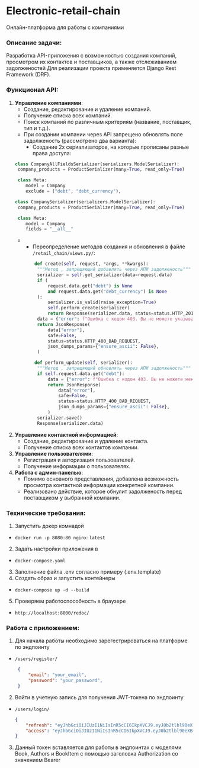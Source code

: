 # Electronic-retail-chain

Онлайн-платформа для работы с компаниями

### Описание задачи:

Разработка API-приложения с возможностью создания компаний,
просмотром их контактов и поставщиков, а также отслеживанием задолженостей
Для реализации проекта применяется Django Rest Framework (DRF).

### Функционал API:

1. **Управление компаниями**:
    - Создание, редактирование и удаление компаний.
    - Получение списка всех компаний.
    - Поиск компаний по различным критериям (название, поставщик, тип и т.д.).
    - При создании компании через API запрещено обновлять поле задолженость
      (рассмотрено два варианта):
      * Создание 2х сериализаторов, на которые прописаны разные права доступа:
   ```python
   class CompanyAllFieldsSerializer(serializers.ModelSerializer):
    company_products = ProductSerializer(many=True, read_only=True)

    class Meta:
       model = Company
       exclude = ("debt", "debt_currency"),
   ```
   ```python
   class CompanySerializer(serializers.ModelSerializer):
    company_products = ProductSerializer(many=True, read_only=True)

    class Meta:
       model = Company
       fields = "__all__"
   ```
   * * Переопределение методов создания и обновления в файле `/retail_chain/views.py/`:

      ```python
          def create(self, request, *args, **kwargs):
           """Метод , запрещяющий добавлять через АПИ задолженость"""
           serializer = self.get_serializer(data=request.data)
           if (
               request.data.get("debt") is None
               and request.data.get("debt_currency") is None
           ):
               serializer.is_valid(raise_exception=True)
               self.perform_create(serializer)
               return Response(serializer.data, status=status.HTTP_201_CREATED)
           data = {"error": f"Ошибка с кодом 403. Вы не можете указывать задолженность"}
           return JsonResponse(
               data["error"],
               safe=False,
               status=status.HTTP_400_BAD_REQUEST,
               json_dumps_params={"ensure_ascii": False},
           )
      ```
      ```python
          def perform_update(self, serializer):
           """Метод , запрещяющий обновлять через АПИ задолженость"""
           if self.request.data.get("debt"):
               data = {"error": f"Ошибка с кодом 403. Вы не можете менять задолженность"}
               return JsonResponse(
                   data["error"],
                   safe=False,
                   status=status.HTTP_400_BAD_REQUEST,
                   json_dumps_params={"ensure_ascii": False},
               )
           serializer.save()
           Response(serializer.data)
      ```
2. **Управление контактной информацией**:
    - Создание, редактирование и удаление контакта.
    - Получение списка всех контактов компании.
3. **Управление пользователями**:
    - Регистрация и авторизация пользователей.
    - Получение информации о пользователях.
4. **Работа с админ-панелью**:
    - Помимо основного представления, добавлена возможность просмотра контактной информации конкретной компании.
    - Реализовано действие, которое обнулит задолженость перед поставщиком у выбранной компании.

### Технические требования:

1. Запустить докер комнадой

* `docker run -p 8080:80 nginx:latest`

2. Задать настройки приложения в

* `docker-compose.yaml`

3. Заполнение файла .env согласно примеру (.env.template)
4. Создать образ и запустить контейнеры

* `docker-compose up -d --build`

5. Проверяем работоспособность в браузере

* `http://localhost:8000/redoc/`

### Работа с приложением:

1. Для начала работы необходимо зарегестрироваться на платформе по эндпоинту

* `/users/register/`
   ```json
	{
		"email": "your_email",
		"password": "your_password",
	}
	```

2. Войти в учетную запись для получения JWT-токена по эндпоинту

* `/users/login/`
  ```json
  {
      "refresh": "eyJhbGciOiJIUzI1NiIsInR5cCI6IkpXVCJ9.eyJ0b2tlbl90eXBlIjoicmVmcmVzaCIsImV4cCI6MTczMzMwODUwMywiaWF0IjoxNzMzMjIyMTAzLCJqdGkiOiIzODI1YTExN2E5NDg0MWNhOTg4MDg0OGY5ODVjMWRjOCIsInVzZXJfaWQiOjF9.Ac6H0LjNQRbq3EUHwRdcJooLvQPz3zpUcC2xQ2Ge9pc",
      "access": "eyJhbGciOiJIUzI1NiIsInR5cCI6IkpXVCJ9.eyJ0b2tlbl90eXBlIjoiYWNjZXNzIiwiZXhwIjoxNzMzMzA4NTAzLCJpYXQiOjE3MzMyMjIxMDMsImp0aSI6IjJhMTRhNDZiOTgzMTRmNDA4ZmQ2MDM3Y2M3N2Q0ZWMwIiwidXNlcl9pZCI6MX0.UC4phtaMVzjnI_pWg6rM9cOYqIo9RIbU0ciidjPU6sk"
  }
  ```

3. Данный токен вставляется для работы в эндпоинтах с моделями Book, Authors и BookItem с помощью заголовка
   Authorization со
   значением Bearer <access token>



